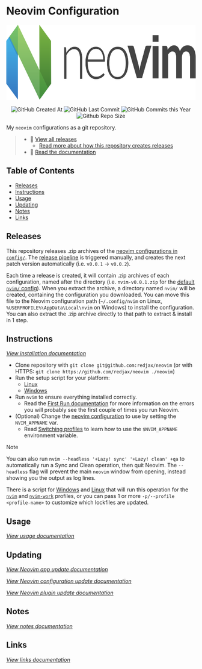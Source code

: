 # Neovim Configuration <!-- omit in toc -->

<!-- Repo image -->
<p align="center">
  <picture>
    <source media="(prefers-color-scheme: dark)" srcset=".static/img/neovim-banner.png">
    <img src=".static/img/neovim-banner.png" height="200">
  </picture>
</p>

<p align="center">
  <img alt="GitHub Created At" src="https://img.shields.io/github/created-at/redjax/neovim">
  <img alt="GitHub Last Commit" src="https://img.shields.io/github/last-commit/redjax/neovim">
  <img alt="GitHub Commits this Year" src="https://img.shields.io/github/commit-activity/y/redjax/neovim">
  <img alt="Github Repo Size" src="https://img.shields.io/github/repo-size/redjax/neovim">
</p>

My `neovim` configurations as a git repository.

> * 🔗 [View all releases](https://github.com/redjax/neovim/releases)
>   * [Read more about how this repository creates releases](#releases)
> * 📕 [Read the documentation](./docs/README.md)

## Table of Contents <!-- omit in toc -->

- [Releases](#releases)
- [Instructions](#instructions)
- [Usage](#usage)
- [Updating](#updating)
- [Notes](#notes)
- [Links](#links)

## Releases

This repository releases .zip archives of the [neovim configurations in `config/`](./config). The [release pipeline](./.github/workflows/release.yml) is triggered manually, and creates the next patch version automatically (i.e. `v0.0.1` -> `v0.0.2`).

Each time a release is created, it will contain .zip archives of each configuration, named after the directory (i.e. `nvim-v0.0.1.zip` for the [default `nvim/` config](./config/nvim/)). When you extract the archive, a directory named `nvim/` will be created, containing the configuration you downloaded. You can move this file to the Neovim configuration path (`~/.config/nvim` on Linux, `%USERPROFILE%\AppData\Local\nvim` on Windows) to install the configuration. You can also extract the .zip archive directly to that path to extract & install in 1 step.

## Instructions

*[View installation documentation](./docs/INSTALL.md)*

- Clone repository with `git clone git@github.com:redjax/neovim` (or with HTTPS: `git clone https://github.com/redjax/neovim ./neovim`)
- Run the setup script for your platform:
  - [Linux](./docs/INSTALL.md#linux)
  - [Windows](./docs/INSTALL.md#windows)
- Run `nvim` to ensure everything installed correctly.
  - Read the [First Run documentation](./docs/USAGE.md#first-run) for more information on the errors you will probably see the first couple of times you run Neovim.
- (Optional) Change the [neovim configuration](./config/) to use by setting the `NVIM_APPNAME` var.
  - Read [Switching profiles](./docs/USAGE.md#switching-profiles) to learn how to use the `$NVIM_APPNAME` environment variable.

> [!NOTE]
> You can also run `nvim --headless '+Lazy! sync' '+Lazy! clean' +qa` to automatically run a Sync and Clean operation, then quit Neovim.
> The `--headless` flag will prevent the main `neovim` window from opening, instead showing you the output as log lines.
>
> There is a script for [Windows](./scripts/windows/lazy-sync.ps1) and [Linux](./scripts/linux/lazy-sync.sh) that will run this operation
> for the [`nvim`](./config/nvim/) and [`nvim-work`](./config/nvim-work/) profiles, or you can pass 1 or more `-p/--profile <profile-name>` to customize which lockfiles are updated.

## Usage

*[View usage documentation](./docs/USAGE.md)*

## Updating

*[View Neovim app update documentation](./docs/USAGE.md#update-neovim-app)*

*[View Neovim configuration update documentation](./docs/USAGE.md#updating-neovim-configuration)*

*[View Neovim plugin update documentation](./docs/USAGE.md#updating-plugins)*

## Notes

*[View notes documentation](./docs/NOTES.md)*

## Links

*[View links documentation](./docs/LINKS.md)*
